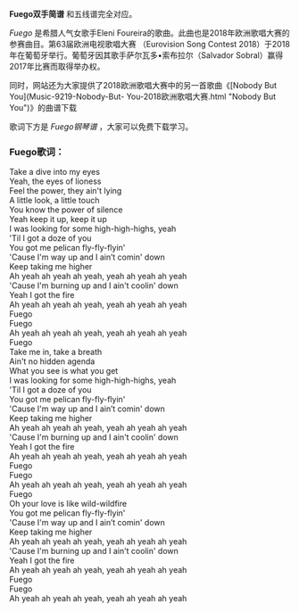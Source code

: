 

**Fuego双手简谱** 和五线谱完全对应。

_Fuego_ 是希腊人气女歌手Eleni Foureira的歌曲。此曲也是2018年欧洲歌唱大赛的参赛曲目。第63届欧洲电视歌唱大赛
（Eurovision Song Contest 2018）于2018年在葡萄牙举行。葡萄牙因其歌手萨尔瓦多•索布拉尔（Salvador
Sobral）赢得2017年比赛而取得举办权。

同时，网站还为大家提供了2018欧洲歌唱大赛中的另一首歌曲《[Nobody But You](Music-9219-Nobody-But-
You-2018欧洲歌唱大赛.html "Nobody But You")》的曲谱下载

歌词下方是 _Fuego钢琴谱_ ，大家可以免费下载学习。

### Fuego歌词：

Take a dive into my eyes  
Yeah, the eyes of lioness  
Feel the power, they ain't lying  
A little look, a little touch  
You know the power of silence  
Yeah keep it up, keep it up  
I was looking for some high-high-highs, yeah  
'Til I got a doze of you  
You got me pelican fly-fly-flyin'  
'Cause I'm way up and I ain’t comin' down  
Keep taking me higher  
Ah yeah ah yeah ah yeah, yeah ah yeah ah yeah  
'Cause I'm burning up and I ain't coolin' down  
Yeah I got the fire  
Ah yeah ah yeah ah yeah, yeah ah yeah ah yeah  
Fuego  
Fuego  
Ah yeah ah yeah ah yeah, yeah ah yeah ah yeah  
Fuego  
Take me in, take a breath  
Ain't no hidden agenda  
What you see is what you get  
I was looking for some high-high-highs, yeah  
'Til I got a doze of you  
You got me pelican fly-fly-flyin'  
'Cause I'm way up and I ain’t comin' down  
Keep taking me higher  
Ah yeah ah yeah ah yeah, yeah ah yeah ah yeah  
'Cause I'm burning up and I ain't coolin' down  
Yeah I got the fire  
Ah yeah ah yeah ah yeah, yeah ah yeah ah yeah  
Fuego  
Fuego  
Ah yeah ah yeah ah yeah, yeah ah yeah ah yeah  
Fuego  
Oh your love is like wild-wildfire  
You got me pelican fly-fly-flyin'  
'Cause I'm way up and I ain’t comin' down  
Keep taking me higher  
Ah yeah ah yeah ah yeah, yeah ah yeah ah yeah  
'Cause I'm burning up and I ain't coolin' down  
Yeah I got the fire  
Ah yeah ah yeah ah yeah, yeah ah yeah ah yeah  
Fuego  
Fuego  
Ah yeah ah yeah ah yeah, yeah ah yeah ah yeah

